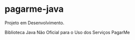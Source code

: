 # pagarme-java
Projeto em Desenvolvimento.

Biblioteca Java Não Oficial para o Uso dos Serviços PagarMe
